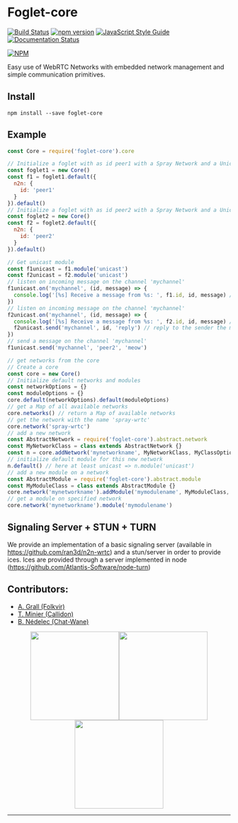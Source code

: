 Foglet-core
===========

[![Build Status](https://travis-ci.org/RAN3D/foglet-core.svg?branch=master)](https://travis-ci.org/RAN3D/foglet-core) [![npm version](https://badge.fury.io/js/foglet-core.svg)](https://badge.fury.io/js/foglet-core) [![JavaScript Style Guide](https://img.shields.io/badge/code_style-standard-brightgreen.svg)](https://standardjs.com) [![Documentation Status](https://readthedocs.org/projects/foglet/badge/?version=latest)](https://foglet.readthedocs.io/en/latest/?badge=latest)

[![NPM](https://nodei.co/npm/foglet-core.png)](https://npmjs.org/package/foglet-core)

Easy use of WebRTC Networks with embedded network management and simple communication primitives.

## Install

```
npm install --save foglet-core
```



## Example

```javascript
const Core = require('foglet-core').core

// Initialize a foglet with as id peer1 with a Spray Network and a Unicast module
const foglet1 = new Core()
const f1 = foglet1.default({
  n2n: {
    id: 'peer1'
  }
}).default()
// Initialize a foglet with as id peer2 with a Spray Network and a Unicast module
const foglet2 = new Core()
const f2 = foglet2.default({
  n2n: {
    id: 'peer2'
  }
}).default()

// Get unicast module
const f1unicast = f1.module('unicast')
const f2unicast = f2.module('unicast')
// listen on incoming message on the channel 'mychannel'
f1unicast.on('mychannel', (id, message) => {
  console.log('[%s] Receive a message from %s: ', f1.id, id, message) // should see 'meow'
})
// listen on incoming message on the channel 'mychannel'
f2unicast.on('mychannel', (id, message) => {
  console.log('[%s] Receive a message from %s: ', f2.id, id, message) // should see 'reply'
  f2unicast.send('mychannel', id, 'reply') // reply to the sender the message 'reply'
})
// send a message on the channel 'mychannel'
f1unicast.send('mychannel', 'peer2', 'meow')

// get networks from the core
// Create a core
const core = new Core()
// Initialize default networks and modules
const networkOptions = {}
const moduleOptions = {}
core.default(networkOptions).default(moduleOptions)
// get a Map of all available networks
core.networks() // return a Map of available networks
// get the network with the name 'spray-wrtc'
core.network('spray-wrtc')
// add a new network
const AbstractNetwork = require('foglet-core').abstract.network
const MyNetworkClass = class extends AbstractNetwork {}
const n = core.addNetwork('mynetworkname', MyNetworkClass, MyClassOptions)
// initialize default module for this new network
n.default() // here at least unicast => n.module('unicast')
// add a new module on a network
const AbstractModule = require('foglet-core').abstract.module
const MyModuleClass = class extends AbstractModule {}
core.network('mynetworkname').addModule('mymodulename', MyModuleClass, MyModuleOptions)
// get a module on specified network
core.network('mynetworkname').module('mymodulename')
```

## Signaling Server + STUN + TURN

We provide an implementation of a basic signaling server (available in https://github.com/ran3d/n2n-wrtc) and a stun/server
in order to provide ices.
Ices are provided through a server implemented in node (https://github.com/Atlantis-Software/node-turn)


## Contributors:

* [A. Grall (Folkvir)](https://github.com/folkvir)
* [T. Minier (Callidon)](https://github.com/Callidon)
* [B. Nédelec (Chat-Wane)](https://github.com/Chat-Wane/)

<div style='text-align:center'>
<img src="https://octodex.github.com/images/socialite.jpg" width="200" style='text-align:center'><img src="https://octodex.github.com/images/collabocats.jpg" width="200" style='text-align:center'><img src="https://octodex.github.com/images/socialite.jpg" width="200" style='text-align:center'>
<hr/>
</div>

